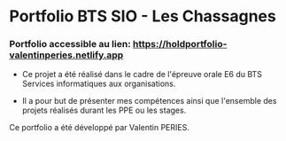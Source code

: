 # Portfolio BTS SIO - Les Chassagnes

### Portfolio accessible au lien: https://holdportfolio-valentinperies.netlify.app

- Ce projet a été réalisé dans le cadre de l'épreuve orale E6 du BTS Services informatiques aux organisations.

- Il a pour but de présenter mes compétences ainsi que l'ensemble des projets réalisés durant les PPE ou les stages.

Ce portfolio a été développé par Valentin PERIES.
